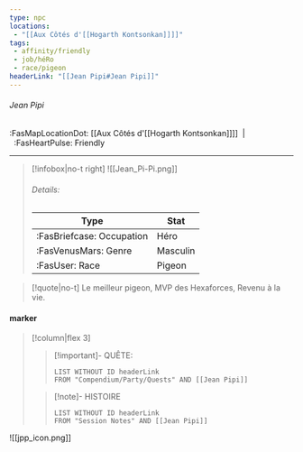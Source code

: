 ```yaml
---
type: npc
locations:
 - "[[Aux Côtés d'[[Hogarth Kontsonkan]]]]"
tags:
 - affinity/friendly
 - job/héRo
 - race/pigeon
headerLink: "[[Jean Pipi#Jean Pipi]]"
---
```

###### Jean Pipi
<span class="sub2">:FasMapLocationDot: [[Aux Côtés d'[[Hogarth Kontsonkan]]]]&nbsp;&nbsp;|&nbsp;&nbsp;:FasHeartPulse: Friendly </span>
___

> [!infobox|no-t right]
>![[Jean_Pi-Pi.png]]
> ###### Details:
> | Type | Stat |
> | ---- | ---- |
> | :FasBriefcase: Occupation |  Héro |
> | :FasVenusMars: Genre | Masculin |
> | :FasUser: Race | Pigeon |
<span class="clearfix"></span>

> [!quote|no-t]
> Le meilleur pigeon, MVP des Hexaforces, Revenu à la vie.
#### marker
> [!column|flex 3]
>> [!important]- QUÊTE:
>>```dataview
>>LIST WITHOUT ID headerLink
>>FROM "Compendium/Party/Quests" AND [[Jean Pipi]]
>
>>[!note]- HISTOIRE
>>```dataview
>>LIST WITHOUT ID headerLink
>>FROM "Session Notes" AND [[Jean Pipi]]
>

![[jpp_icon.png]]